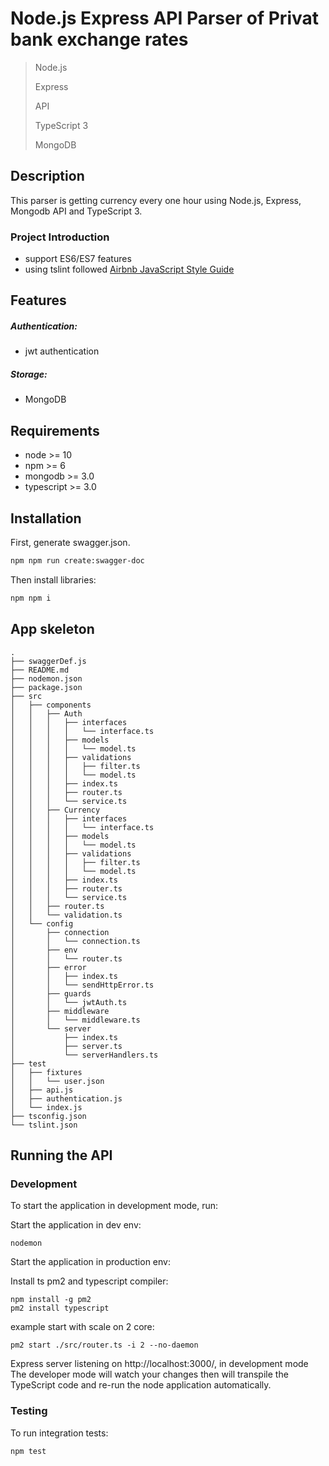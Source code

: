 # Node.js Express API Parser of Privat bank exchange rates

> Node.js 
>
> Express 
> 
> API
> 
> TypeScript 3
> 
> MongoDB

## Description
This parser is getting currency every one hour using Node.js, Express, Mongodb API and TypeScript 3.

### Project Introduction
- support ES6/ES7 features
- using tslint followed [Airbnb JavaScript Style Guide](https://github.com/airbnb/javascript)

## Features
##### Authentication:
- jwt authentication
##### Storage:
- MongoDB

## Requirements

- node >= 10
- npm >= 6
- mongodb >= 3.0
- typescript >= 3.0

## Installation

First, generate swagger.json.

```bash
npm npm run create:swagger-doc
```

Then install libraries:

```bash
npm npm i
```
## App skeleton
```
.
├── swaggerDef.js
├── README.md
├── nodemon.json
├── package.json
├── src
│   ├── components
│   │   ├── Auth
│   │   │   ├── interfaces
│   │   │   │   └── interface.ts
│   │   │   ├── models
│   │   │   │   └── model.ts
│   │   │   ├── validations
│   │   │   │   ├── filter.ts
│   │   │   │   └── model.ts
│   │   │   ├── index.ts
│   │   │   ├── router.ts
│   │   │   └── service.ts
│   │   ├── Currency
│   │   │   ├── interfaces
│   │   │   │   └── interface.ts
│   │   │   ├── models
│   │   │   │   └── model.ts
│   │   │   ├── validations
│   │   │   │   ├── filter.ts
│   │   │   │   └── model.ts
│   │   │   ├── index.ts
│   │   │   ├── router.ts
│   │   │   └── service.ts
│   │   ├── router.ts
│   │   └── validation.ts
│   └── config
│       ├── connection
│       │   └── connection.ts
│       ├── env
│       │   └── router.ts
│       ├── error
│       │   ├── index.ts
│       │   └── sendHttpError.ts
│       ├── guards
│       │   └── jwtAuth.ts 
│       ├── middleware
│       │   └── middleware.ts   
│       └── server
│           ├── index.ts
│           ├── server.ts
│           └── serverHandlers.ts
├── test
│   ├── fixtures
│   │   └── user.json
│   ├── api.js
│   ├── authentication.js
│   └── index.js
├── tsconfig.json
└── tslint.json
```
## Running the API
### Development
To start the application in development mode, run:

Start the application in dev env:
```
nodemon
```
Start the application in production env:

Install ts pm2 and typescript compiler:
```
npm install -g pm2
pm2 install typescript
```

example start with scale on 2 core:
```
pm2 start ./src/router.ts -i 2 --no-daemon
```

Express server listening on http://localhost:3000/, in development mode
The developer mode will watch your changes then will transpile the TypeScript code and re-run the node application automatically.

### Testing
To run integration tests: 
```bash
npm test
```


